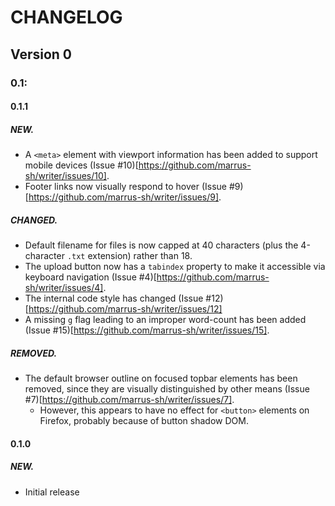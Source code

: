 #  CHANGELOG  #

##  Version 0  ##

###  0.1:

####  0.1.1

#####  NEW.

+ A `<meta>` element with viewport information has been added to support mobile devices (Issue #10)[https://github.com/marrus-sh/writer/issues/10].
+ Footer links now visually respond to hover (Issue #9)[https://github.com/marrus-sh/writer/issues/9].

#####  CHANGED.

* Default filename for files is now capped at 40 characters (plus the 4-character `.txt` extension) rather than 18.
* The upload button now has a `tabindex` property to make it accessible via keyboard navigation (Issue #4)[https://github.com/marrus-sh/writer/issues/4].
* The internal code style has changed (Issue #12)[https://github.com/marrus-sh/writer/issues/12]
* A missing `g` flag leading to an improper word-count has been added (Issue #15)[https://github.com/marrus-sh/writer/issues/15].

#####  REMOVED.

- The default browser outline on focused topbar elements has been removed, since they are visually distinguished by other means (Issue #7)[https://github.com/marrus-sh/writer/issues/7].
    - However, this appears to have no effect for `<button>` elements on Firefox, probably because of button shadow DOM.

####  0.1.0

#####  NEW.

+ Initial release
